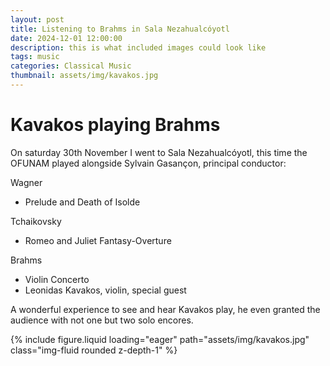 ```yaml
---
layout: post
title: Listening to Brahms in Sala Nezahualcóyotl
date: 2024-12-01 12:00:00
description: this is what included images could look like
tags: music
categories: Classical Music
thumbnail: assets/img/kavakos.jpg
---
```

# Kavakos playing Brahms

On saturday 30th November I went to Sala Nezahualcóyotl, this time the OFUNAM played alongside Sylvain Gasançon, principal conductor:

Wagner
- Prelude and Death of Isolde

Tchaikovsky
- Romeo and Juliet Fantasy-Overture

Brahms
- Violin Concerto
- Leonidas Kavakos, violin, special guest

A wonderful experience to see and hear Kavakos play, he even granted the audience with not one but two solo encores. 
<div class="row mt-3">
    <div class="col-sm mt-3 mt-md-0">
        {% include figure.liquid loading="eager" path="assets/img/kavakos.jpg" class="img-fluid rounded z-depth-1" %}
    </div>
</div>
